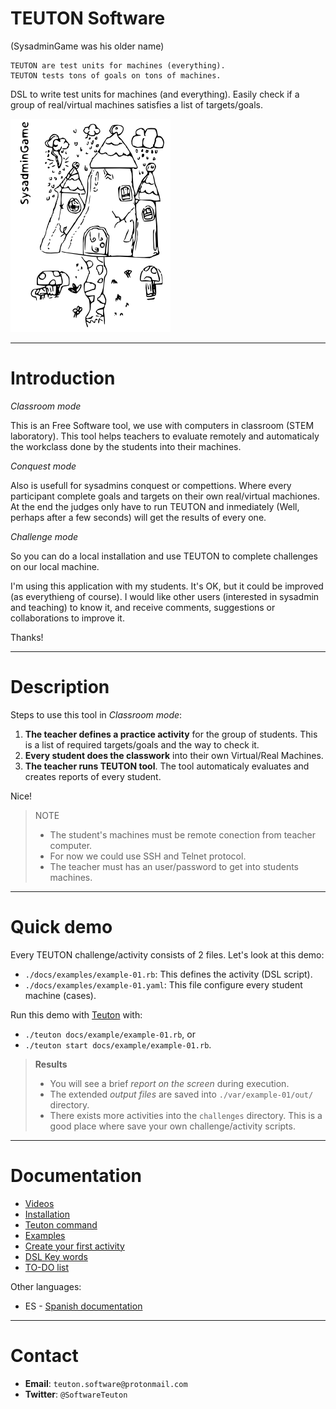 
# TEUTON Software

(SysadminGame was his older name)

```
TEUTON are test units for machines (everything).
TEUTON tests tons of goals on tons of machines.
```

DSL to write test units for machines (and everything).
Easily check if a group of real/virtual machines satisfies a list of targets/goals.

![logo](./docs/logo.png)

---

# Introduction

*Classroom mode*

This is an Free Software tool, we use with computers in classroom (STEM laboratory). This tool helps teachers to evaluate remotely and automaticaly
the workclass done by the students into their machines.

*Conquest mode*

Also is usefull for sysadmins conquest or compettions. Where every
participant complete goals and targets on their own real/virtual
machiones. At the end the judges only have to run TEUTON and inmediately
(Well, perhaps after a few seconds) will get the results of every one.

*Challenge mode*

So you can do a local installation and use TEUTON to complete challenges on our local machine.

I'm using this application with my students. It's OK, but it could be improved
(as everythieng of course). I would like other users (interested in sysadmin
and teaching) to know it, and receive comments, suggestions or
collaborations to improve it.

Thanks!

---

# Description

Steps to use this tool in *Classroom mode*:

1. **The teacher defines a practice activity** for the group of students.
This is a list of required targets/goals and the way to check it.
1. **Every student does the classwork** into their own Virtual/Real Machines.
1. **The teacher runs TEUTON tool**. The tool automaticaly evaluates
and creates reports of every student.

Nice!

> NOTE
>
> * The student's machines must be remote conection from teacher computer.
> * For now we could use SSH and Telnet protocol.
> * The teacher must has an user/password to get into students machines.

---

# Quick demo

Every TEUTON challenge/activity consists of 2 files. Let's look at this demo:
* `./docs/examples/example-01.rb`: This defines the activity (DSL script).
* `./docs/examples/example-01.yaml`: This file configure every student machine (cases).

Run this demo with [Teuton](./docs/en/command.md) with:
* `./teuton docs/example/example-01.rb`, or
* `./teuton start docs/example/example-01.rb`.

> **Results**
> * You will see a brief *report on the screen* during execution.
> * The extended *output files* are saved into `./var/example-01/out/` directory.
> * There exists more activities into the `challenges` directory. This is a good place where save your own challenge/activity scripts.

---

# Documentation

* [Videos](./docs/en/videos.md)
* [Installation](./docs/en/installation.md)
* [Teuton command](./docs/en/command.md)
* [Examples](./docs/en/examples.md)
* [Create your first activity](./docs/en/first-activity.md)
* [DSL Key words](./docs/en/dsl/README.md)
* [TO-DO list](./TODO.md)

Other languages:
* ES - [Spanish documentation](./docs/es/README.md)

---

# Contact

* **Email**: `teuton.software@protonmail.com`
* **Twitter**: `@SoftwareTeuton`
